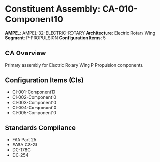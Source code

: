 # Constituent Assembly: CA-010-Component10

**AMPEL**: AMPEL-32-ELECTRIC-ROTARY
**Architecture**: Electric Rotary Wing
**Segment**: P-PROPULSION
**Configuration Items**: 5

## CA Overview
Primary assembly for Electric Rotary Wing P Propulsion components.

## Configuration Items (CIs)
- CI-001-Component10
- CI-002-Component10
- CI-003-Component10
- CI-004-Component10
- CI-005-Component10

## Standards Compliance
- FAA Part 25
- EASA CS-25
- DO-178C
- DO-254
